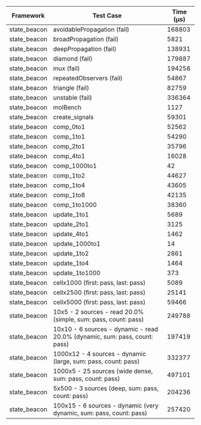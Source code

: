 | Framework | Test Case | Time (μs) |
| --- | --- | --- |
| state_beacon | avoidablePropagation (fail) | 168803 |
| state_beacon | broadPropagation (fail) | 5821 |
| state_beacon | deepPropagation (fail) | 138931 |
| state_beacon | diamond (fail) | 179887 |
| state_beacon | mux (fail) | 194258 |
| state_beacon | repeatedObservers (fail) | 54867 |
| state_beacon | triangle (fail) | 82759 |
| state_beacon | unstable (fail) | 336364 |
| state_beacon | molBench | 1127 |
| state_beacon | create_signals | 59301 |
| state_beacon | comp_0to1 | 52562 |
| state_beacon | comp_1to1 | 54290 |
| state_beacon | comp_2to1 | 35796 |
| state_beacon | comp_4to1 | 16028 |
| state_beacon | comp_1000to1 | 42 |
| state_beacon | comp_1to2 | 44627 |
| state_beacon | comp_1to4 | 43605 |
| state_beacon | comp_1to8 | 42135 |
| state_beacon | comp_1to1000 | 38360 |
| state_beacon | update_1to1 | 5689 |
| state_beacon | update_2to1 | 3125 |
| state_beacon | update_4to1 | 1462 |
| state_beacon | update_1000to1 | 14 |
| state_beacon | update_1to2 | 2861 |
| state_beacon | update_1to4 | 1464 |
| state_beacon | update_1to1000 | 373 |
| state_beacon | cellx1000 (first: pass, last: pass) | 5089 |
| state_beacon | cellx2500 (first: pass, last: pass) | 25141 |
| state_beacon | cellx5000 (first: pass, last: pass) | 59466 |
| state_beacon | 10x5 - 2 sources - read 20.0% (simple, sum: pass, count: pass) | 249788 |
| state_beacon | 10x10 - 6 sources - dynamic - read 20.0% (dynamic, sum: pass, count: pass) | 197419 |
| state_beacon | 1000x12 - 4 sources - dynamic (large, sum: pass, count: pass) | 332377 |
| state_beacon | 1000x5 - 25 sources (wide dense, sum: pass, count: pass) | 497101 |
| state_beacon | 5x500 - 3 sources (deep, sum: pass, count: pass) | 204236 |
| state_beacon | 100x15 - 6 sources - dynamic (very dynamic, sum: pass, count: pass) | 257420 |
